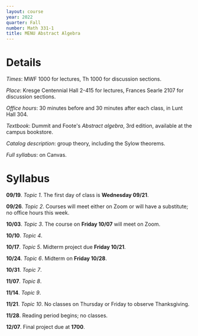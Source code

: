 ```yaml
---
layout: course
year: 2022
quarter: Fall
number: Math 331-1
title: MENU Abstract Algebra
---
```

<div style="display:none">
$
\newcommand\A{\mathrm{A}}
\newcommand\C{\mathrm{C}}
\newcommand\D{\mathrm{D}}
\newcommand\E{\mathrm{E}}
\newcommand\F{\mathrm{F}}
\newcommand\G{\mathrm{G}}
\newcommand\H{\mathrm{H}}
\newcommand\h{\mathrm{h}}
\newcommand\K{\mathrm{K}}
\newcommand\L{\mathrm{L}}
\newcommand\M{\mathrm{M}}
\newcommand\t{\mathrm{t}}
\newcommand{\bA}{\mathbf{A}}
\newcommand{\bG}{\mathbf{G}}
\newcommand{\bH}{\mathbf{H}}
\newcommand{\bT}{\mathbf{T}}
\newcommand{\bW}{\mathbf{W}}
\newcommand{\Gm}{\bG_m}
\newcommand\Ascr{\mathcal{A}}
\newcommand\Cscr{\mathcal{C}}
\newcommand\Dscr{\mathcal{D}}
\newcommand\Escr{\mathcal{E}}
\newcommand\Kscr{\mathcal{K}}
\newcommand\Lscr{\mathcal{L}}
\newcommand\Oscr{\mathcal{O}}
\newcommand\Perfscr{\mathcal{P}\mathrm{erf}}
\newcommand\Acscr{\mathcal{A}\mathrm{c}}
\newcommand\heart{\heartsuit}
\newcommand\cn{\mathrm{cn}}
\newcommand\op{\mathrm{op}}
\newcommand\gr{\mathrm{gr}}
\newcommand\Gr{\mathrm{Gr}}
\newcommand\fil{\mathrm{fil}}
\newcommand\Ho{\mathrm{Ho}}
\newcommand\dR{\mathrm{dR}}
\newcommand\HH{\mathrm{HH}}
\newcommand\HC{\mathrm{HC}}
\newcommand\HP{\mathrm{HP}}
\newcommand\TC{\mathrm{TC}}
\newcommand\TP{\mathrm{TP}}
\newcommand{\bMap}{\mathbf{Map}}
\newcommand{\End}{\mathrm{End}}
\newcommand{\Mod}{\mathrm{Mod}}
\newcommand{\coMod}{\mathrm{coMod}}
\newcommand{\Fun}{\mathrm{Fun}}
\newcommand{\bMap}{\mathbf{Map}}
\newcommand\bE{\mathbf{E}}
\newcommand\bZ{\mathbf{Z}}
\newcommand\bAM{\mathbf{AM}}
\newcommand\bLM{\mathbf{LM}}
\newcommand\Spec{\mathrm{Spec}}
\newcommand\CAlg{\mathrm{CAlg}}
\newcommand\aCAlg{\mathfrak{a}\CAlg}
\newcommand\dCAlg{\mathfrak{d}\CAlg}
$
</div>

<!-- éČ -->

# Details

*Times*: MWF 1000 for lectures, Th 1000 for discussion sections.

*Place*: Kresge Centennial Hall 2-415 for lectures, Frances Searle 2107 for discussion sections.

*Office hours*: 30 minutes before and 30 minutes after each class, in Lunt Hall 304.

*Textbook*: Dummit and Foote's *Abstract algebra*, 3rd edition, available at the
campus bookstore.

*Catalog description*: group theory, including the Sylow theorems.

*Full syllabus*: on Canvas.

# Syllabus

**09/19**. *Topic 1*. The first day of class is **Wednesday 09/21**.

**09/26**. *Topic 2*. Courses will meet either on Zoom or will have a substitute; no office hours
this week.

**10/03**. *Topic 3*. The course on **Friday 10/07** will meet on Zoom.

**10/10**. *Topic 4*.

**10/17**. *Topic 5*. Midterm project due **Friday 10/21**.

**10/24**. *Topic 6*. Midterm on **Friday 10/28**.

**10/31**. *Topic 7*.

**11/07**. *Topic 8*.

**11/14**. *Topic 9*.

**11/21**. *Topic 10*. No classes on Thursday or Friday to observe Thanksgiving.

**11/28**. Reading period begins; no classes.

**12/07**. Final project due at **1700**.
